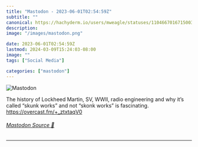 ```yaml
---
title: "Mastodon - 2023-06-01T02:54:59Z"
subtitle: ""
canonical: https://hachyderm.io/users/mweagle/statuses/110466701671500369
description:
image: "/images/mastodon.png"

date: 2023-06-01T02:54:59Z
lastmod: 2024-03-09T15:24:03-08:00
image: ""
tags: ["Social Media"]

categories: ["mastodon"]
---
```

![Mastodon](/images/mastodon.png)

<p>The history of Lockheed Martin, SV, WWII, radio engineering and why it’s called “skunk works” and not “skonk works” is fascinating. <br /><a href="https://overcast.fm/+_ztxtaqV0" target="_blank" rel="nofollow noopener noreferrer" translate="no"><span class="invisible">https://</span><span class="">overcast.fm/+_ztxtaqV0</span><span class="invisible"></span></a></p>


###### [Mastodon Source 🐘](https://hachyderm.io/@mweagle/110466701671500369)

___
